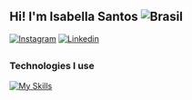 ## Hi! I'm Isabella Santos  ![Brasil](https://img.shields.io/badge/País-Brasil-green?style=flat&logo=appveyor) 
<!--🎯 Developer fullstack in progress<br>
🧑‍🎓 Final year student in Technical Systems Development course<br>
💻 Currently working with Nextjs<br>-->
<!--🚀 Seeking opportunities to grow and contribute<br>
💻 Learning Java and Object-Oriented Programming (OOP)<br>
🔗 Want to connect? -->
[![Instagram](https://img.shields.io/badge/Instagram-E4405F?style=for-the-badge&logo=instagram&logoColor=white)](https://www.instagram.com/ysa.tsk)
[![Linkedin](https://img.shields.io/badge/LinkedIn-0077B5?style=for-the-badge&logo=linkedin&logoColor=white)](https://www.linkedin.com/in/isabelladsantoss)
<!--
![isabellatsk GitHub stats](https://github-readme-stats.vercel.app/api?username=isabellatsk&show_icons=true&theme=synthwave)
![isabellatsk GitHub stats](https://github-readme-stats.vercel.app/api/top-langs/?username=isabellatsk&layout=compact&theme=synthwave)
-->
## 
### Technologies I use
[![My Skills](https://skillicons.dev/icons?i=js,react,next,html,css,tailwind,mysql,vscode,figma)](https://skillicons.dev)
     
<!---### Studying in this moment:
[![My Skills](https://skillicons.dev/icons?i=git,java,nodejs,dotnet)](https://skillicons.dev)
--->
